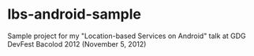 lbs-android-sample
============================

Sample project for my "Location-based Services on Android" talk at GDG DevFest Bacolod 2012 (November 5, 2012)